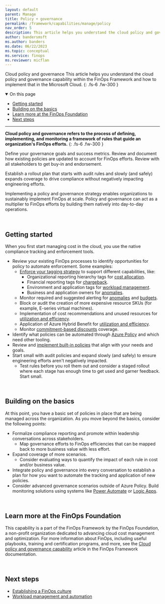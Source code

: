 ```yaml
---
layout: default
parent: Manage
title: Policy + governance
permalink: /framework/capabilities/manage/policy
nav_order: 5
description: This article helps you understand the cloud policy and governance capability within the FinOps Framework and how to implement that in the Microsoft Cloud.
author: bandersmsft
ms.author: banders
ms.date: 06/22/2023
ms.topic: conceptual
ms.service: finops
ms.reviewer: micflan
---
```


<span class="fs-9 d-block mb-4">Cloud policy and governance</span>
This article helps you understand the cloud policy and governance capability within the FinOps Framework and how to implement that in the Microsoft Cloud.
{: .fs-6 .fw-300 }

<details open markdown="1">
    <summary class="fs-2 text-uppercase">On this page</summary>

- [Getting started](#getting-started)
- [Building on the basics](#building-on-the-basics)
- [Learn more at the FinOps Foundation](#learn-more-at-the-finops-foundation)
- [Next steps](#next-steps)

</details>

---

<a name="definition"></a>
**Cloud policy and governance refers to the process of defining, implementing, and monitoring a framework of rules that guide an organization's FinOps efforts.**
{: .fs-6 .fw-300 }

Define your governance goals and success metrics. Review and document how existing policies are updated to account for FinOps efforts. Review with all stakeholders to get buy-in and endorsement.

Establish a rollout plan that starts with audit rules and slowly (and safely) expands coverage to drive compliance without negatively impacting engineering efforts.

Implementing a policy and governance strategy enables organizations to sustainably implement FinOps at scale. Policy and governance can act as a multiplier to FinOps efforts by building them natively into day-to-day operations.

<br>

## Getting started

When you first start managing cost in the cloud, you use the native compliance tracking and enforcement tools.

- Review your existing FinOps processes to identify opportunities for policy to automate enforcement. Some examples:
  - [Enforce your tagging strategy](https://learn.microsoft.com/azure/governance/policy/tutorials/govern-tags.md) to support different capabilities, like:
    - Organizational reporting hierarchy tags for [cost allocation](../understand/allocation.md).
    - Financial reporting tags for [chargeback](./invoicing-chargeback.md).
    - Environment and application tags for [workload management](../optimize/workloads.md).
    - Business and application owners for [anomalies](../understand/anomalies.md).
  - Monitor required and suggested alerting for [anomalies](../understand/anomalies.md) and [budgets](../quantify/budgets.md).
  - Block or audit the creation of more expensive resource SKUs (for example, E-series virtual machines).
  - Implementation of cost recommendations and unused resources for [utilization and efficiency](../optimize/utilization-efficiency.md).
  - Application of Azure Hybrid Benefit for [utilization and efficiency](../optimize/utilization-efficiency.md).
  - Monitor [commitment-based discounts](../optimize/commitment-discounts.md) coverage.
- Identify what policies can be automated through [Azure Policy](https://learn.microsoft.com/azure/governance/policy/overview.md) and which need other tooling.
- Review and [implement built-in policies](https://learn.microsoft.com/azure/governance/policy/assign-policy-portal.md) that align with your needs and goals.
- Start small with audit policies and expand slowly (and safely) to ensure engineering efforts aren't negatively impacted.
  - Test rules before you roll them out and consider a staged rollout where each stage has enough time to get used and garner feedback. Start small.

<br>

## Building on the basics

At this point, you have a basic set of policies in place that are being managed across the organization. As you move beyond the basics, consider the following points:

- Formalize compliance reporting and promote within leadership conversations across stakeholders.
  - Map governance efforts to FinOps efficiencies that can be mapped back to more business value with less effort.
- Expand coverage of more scenarios.
  - Consider evaluating ways to quantify the impact of each rule in cost and/or business value.
- Integrate policy and governance into every conversation to establish a plan for how you want to automate the tracking and application of new policies.
- Consider advanced governance scenarios outside of Azure Policy. Build monitoring solutions using systems like [Power Automate](https://learn.microsoft.com/power-automate/getting-started) or [Logic Apps](https://learn.microsoft.com/azure/logic-apps/logic-apps-overview.md).

<br>

## Learn more at the FinOps Foundation

This capability is a part of the FinOps Framework by the FinOps Foundation, a non-profit organization dedicated to advancing cloud cost management and optimization. For more information about FinOps, including useful playbooks, training and certification programs, and more, see the [Cloud policy and governance capability](https://www.finops.org/framework/capabilities/policy-governance/) article in the FinOps Framework documentation.

<br>

## Next steps

- [Establishing a FinOps culture](./culture.md)
- [Workload management and automation](../optimize/workloads.md)

<br>

